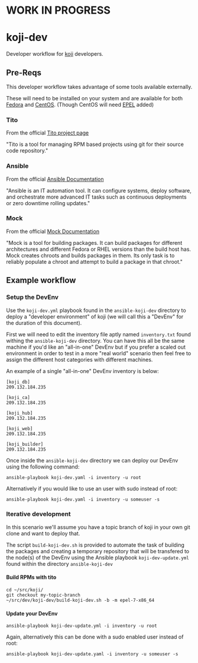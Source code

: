 # WORK IN PROGRESS

# koji-dev
Developer workflow for [koji](https://fedorahosted.org/koji/) developers.

## Pre-Reqs

This developer workflow takes advantage of some tools available externally.

These will need to be installed on your system and are available for both
[Fedora](https://getfedora.org/) and [CentOS](https://www.centos.org/).
(Though CentOS will need [EPEL](https://fedoraproject.org/wiki/EPEL) added)

### Tito

From the official [Tito project page](https://github.com/dgoodwin/tito)

"Tito is a tool for managing RPM based projects using git for their source
code repository."


### Ansible

From the official [Ansible Documentation](http://docs.ansible.com/ansible/index.html)

"Ansible is an IT automation tool. It can configure systems, deploy software,
and orchestrate more advanced IT tasks such as continuous deployments or zero
downtime rolling updates."

### Mock

From the official [Mock Documentation](https://fedoraproject.org/wiki/Mock)

"Mock is a tool for building packages. It can build packages for different
architectures and different Fedora or RHEL versions than the build host has.
Mock creates chroots and builds packages in them. Its only task is to reliably
populate a chroot and attempt to build a package in that chroot."

## Example workflow

### Setup the DevEnv
Use the `koji-dev.yml` playbook found in the `ansible-koji-dev` directory to
deploy a "developer environment" of koji (we will call this a "DevEnv" for the
duration of this document).

First we will need to edit the inventory file aptly named `inventory.txt` found
withing the `ansible-koji-dev` directory. You can have this all be the same
machine if you'd like an "all-in-one" DevEnv but if you prefer a scaled out
environment in order to test in a more "real world" scenario then feel free to
assign the different host categories with different machines.

An example of a single "all-in-one" DevEnv inventory is below:

    [koji_db]
    209.132.184.235
    
    [koji_ca]
    209.132.184.235
    
    [koji_hub]
    209.132.184.235
    
    [koji_web]
    209.132.184.235
    
    [koji_builder]
    209.132.184.235

Once inside the `ansible-koji-dev` directory we can deploy our DevEnv using the
following command:

    ansible-playbook koji-dev.yaml -i inventory -u root

Alternatively if you would like to use an user with sudo instead of root:

    ansible-playbook koji-dev.yaml -i inventory -u someuser -s

### Iterative development
In this scenario we'll assume you have a topic branch of koji in your own git
clone and want to deploy that.

The script `build-koji-dev.sh` is provided to automate the task of building the
packages and creating a temporary repository that will be transfered to the
node(s) of the DevEnv using the Ansible playbook `koji-dev-update.yml` found
within the directory `ansible-koji-dev`

#### Build RPMs with tito

    cd ~/src/koji/
    git checkout my-topic-branch
    ~/src/dev/koji-dev/build-koji-dev.sh -b -m epel-7-x86_64

#### Update your DevEnv

    ansible-playbook koji-dev-update.yml -i inventory -u root

Again, alternatively this can be done with a sudo enabled user instead of root:

    ansible-playbook koji-dev-update.yaml -i inventory -u someuser -s
